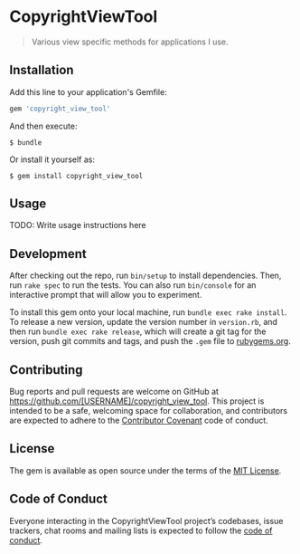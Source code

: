 # CopyrightViewTool

> Various view specific methods for applications I use.

## Installation

Add this line to your application's Gemfile:

```ruby
gem 'copyright_view_tool'
```

And then execute:

    $ bundle

Or install it yourself as:

    $ gem install copyright_view_tool

## Usage

TODO: Write usage instructions here

## Development

After checking out the repo, run `bin/setup` to install dependencies. Then, run `rake spec` to run the tests. You can also run `bin/console` for an interactive prompt that will allow you to experiment.

To install this gem onto your local machine, run `bundle exec rake install`. To release a new version, update the version number in `version.rb`, and then run `bundle exec rake release`, which will create a git tag for the version, push git commits and tags, and push the `.gem` file to [rubygems.org](https://rubygems.org).

## Contributing

Bug reports and pull requests are welcome on GitHub at https://github.com/[USERNAME]/copyright_view_tool. This project is intended to be a safe, welcoming space for collaboration, and contributors are expected to adhere to the [Contributor Covenant](http://contributor-covenant.org) code of conduct.

## License

The gem is available as open source under the terms of the [MIT License](https://opensource.org/licenses/MIT).

## Code of Conduct

Everyone interacting in the CopyrightViewTool project’s codebases, issue trackers, chat rooms and mailing lists is expected to follow the [code of conduct](https://github.com/[USERNAME]/copyright_view_tool/blob/master/CODE_OF_CONDUCT.md).
